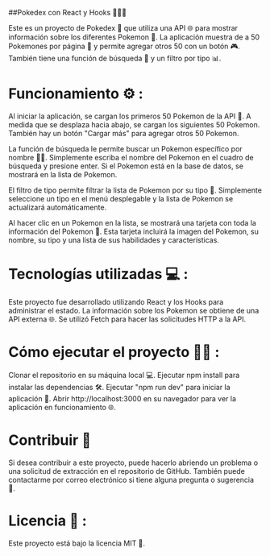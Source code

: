 
##Pokedex con React y Hooks 🐱‍👤🎣

Este es un proyecto de Pokedex 📖 que utiliza una API 🌐 para mostrar información sobre los diferentes Pokemon 🐾. La aplicación muestra de a 50 Pokemones por página 📄 y permite agregar otros 50 con un botón 🎮. También tiene una función de búsqueda 🔎 y un filtro por tipo 📊.

# Funcionamiento ⚙️ :

Al iniciar la aplicación, se cargan los primeros 50 Pokemon de la API 🚀. A medida que se desplaza hacia abajo, se cargan los siguientes 50 Pokemon. También hay un botón "Cargar más" para agregar otros 50 Pokemon.

La función de búsqueda le permite buscar un Pokemon específico por nombre 🕵️‍♀️. Simplemente escriba el nombre del Pokemon en el cuadro de búsqueda y presione enter. Si el Pokemon está en la base de datos, se mostrará en la lista de Pokemon.

El filtro de tipo permite filtrar la lista de Pokemon por su tipo 🧭. Simplemente seleccione un tipo en el menú desplegable y la lista de Pokemon se actualizará automáticamente.

Al hacer clic en un Pokemon en la lista, se mostrará una tarjeta con toda la información del Pokemon 📇. Esta tarjeta incluirá la imagen del Pokemon, su nombre, su tipo y una lista de sus habilidades y características.


# Tecnologías utilizadas 💻 :

Este proyecto fue desarrollado utilizando React y los Hooks para administrar el estado. La información sobre los Pokemon se obtiene de una API externa 🌐. Se utilizó Fetch para hacer las solicitudes HTTP a la API.


# Cómo ejecutar el proyecto 🏃‍♂️ :

Clonar el repositorio en su máquina local 💻.
Ejecutar npm install para instalar las dependencias 🛠️.
Ejecutar "npm run dev" para iniciar la aplicación 🚀.
Abrir http://localhost:3000 en su navegador para ver la aplicación en funcionamiento 🌐.


# Contribuir 💪

Si desea contribuir a este proyecto, puede hacerlo abriendo un problema o una solicitud de extracción en el repositorio de GitHub. También puede contactarme por correo electrónico si tiene alguna pregunta o sugerencia 📧.

# Licencia 📝 :

Este proyecto está bajo la licencia MIT 📜.
